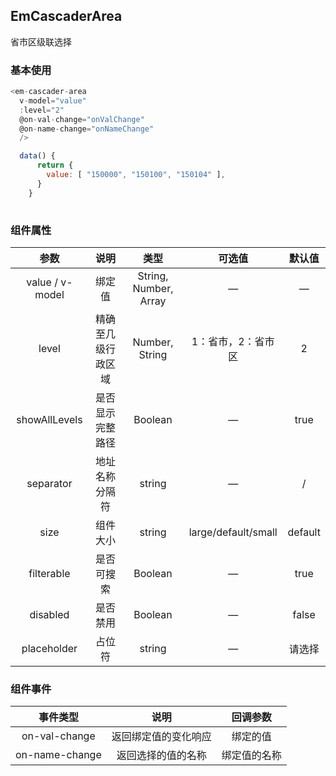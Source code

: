 ## EmCascaderArea

省市区级联选择

### 基本使用

````javascript
<em-cascader-area
  v-model="value"
  :level="2"
  @on-val-change="onValChange"
  @on-name-change="onNameChange"
  />

  data() {
      return {
        value: [ "150000", "150100", "150104" ],
      }
    }
  
````

### 组件属性

|       参数        |    说明     |          类型           |         可选值         |   默认值   |
|:---------------:|:---------:|:---------------------:|:-------------------:|:-------:|
| value / v-model |    绑定值    | String, Number, Array |          —          |    —    |
|      level      | 精确至几级行政区域 |    Number, String     |     1：省市，2：省市区      |    2    |
|  showAllLevels  | 是否显示完整路径  |        Boolean        |          —          |  true   |
|    separator    |  地址名称分隔符  |        string         |          —          |    /    |
|      size       |   组件大小    |        string         | large/default/small | default |
|   filterable    |   是否可搜索   |        Boolean        |          —          |  true   |
|    disabled     |   是否禁用    |        Boolean        |          —          |  false  |
|   placeholder   |    占位符    |        string         |          —          |   请选择   |

### 组件事件

|      事件类型      |     说明     |  回调参数  |
|:--------------:|:----------:|:------:|
| on-val-change  | 返回绑定值的变化响应 |  绑定的值  |
| on-name-change | 返回选择的值的名称  | 绑定值的名称 |


